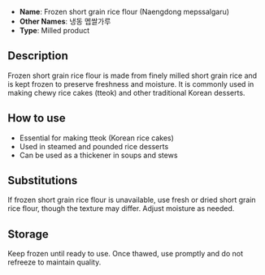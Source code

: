 - **Name**: Frozen short grain rice flour (Naengdong mepssalgaru)
- **Other Names**: 냉동 멥쌀가루
- **Type**: Milled product

## Description

Frozen short grain rice flour is made from finely milled short grain rice and is kept frozen to preserve freshness and moisture. It is commonly used in making chewy rice cakes (tteok) and other traditional Korean desserts.

## How to use

- Essential for making tteok (Korean rice cakes)
- Used in steamed and pounded rice desserts
- Can be used as a thickener in soups and stews

## Substitutions

If frozen short grain rice flour is unavailable, use fresh or dried short grain rice flour, though the texture may differ. Adjust moisture as needed.

## Storage

Keep frozen until ready to use. Once thawed, use promptly and do not refreeze to maintain quality. 